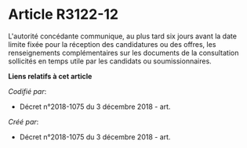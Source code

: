 # Article R3122-12

L'autorité concédante communique, au plus tard six jours avant la date limite fixée pour la réception des candidatures ou des
offres, les renseignements complémentaires sur les documents de la consultation sollicités en temps utile par les candidats
ou soumissionnaires.

**Liens relatifs à cet article**

_Codifié par_:

  - Décret n°2018-1075 du 3 décembre 2018 - art.

_Créé par_:

  - Décret n°2018-1075 du 3 décembre 2018 - art.
